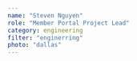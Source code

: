 ```yaml
---
name: "Steven Nguyen"
role: "Member Portal Project Lead"
category: engineering
filter: "enginerring"
photo: "dallas"
---
```

